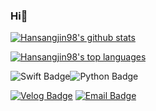 ### Hi👋

<!--
**Hansangjin98/Hansangjin98** is a ✨ _special_ ✨ repository because its `README.md` (this file) appears on your GitHub profile.

Here are some ideas to get you started:

- 🔭 I’m currently working on ...
- 🌱 I’m currently learning ...
- 👯 I’m looking to collaborate on ...
- 🤔 I’m looking for help with ...
- 💬 Ask me about ...
- 📫 How to reach me: ...
- 😄 Pronouns: ...
- ⚡ Fun fact: ...
-->

[![Hansangjin98's github stats](https://github-readme-stats.vercel.app/api?username=Hansangjin98&theme=blue-green)](https://github.com/anuraghazra/github-readme-stats)

[![Hansangjin98's top languages](https://github-readme-stats.vercel.app/api/top-langs/?username=Hansangjin98&theme=blue-green)](https://github.com/anuraghazra/github-readme-stats)

![Swift Badge](https://img.shields.io/badge/Swift-FA7343?style=for-the-badge&logo=swift&logoColor=white)![Python Badge](https://img.shields.io/badge/Python-3776AB?style=for-the-badge&logo=python&logoColor=white)

[![Velog Badge](https://img.shields.io/badge/-Velog-20c997?style=flat&link=https://velog.io/@sangjin98)](https://velog.io/@sangjin98) [![Email Badge](https://img.shields.io/badge/-Email-green?style=flat&link=mailto:335270@naver.com)](mailto:335270@naver.com)
